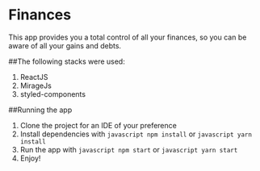 # Finances

This app provides you a total control of all your finances, so you can be aware of all your gains and debts. 

##The following stacks were used:
1. ReactJS
2. MirageJs
3. styled-components

##Running the app

1. Clone the project for an IDE of your preference
2. Install dependencies with ```javascript npm install``` or  ```javascript yarn install```
3. Run the app with ```javascript npm start``` or  ```javascript yarn start```
4. Enjoy!

